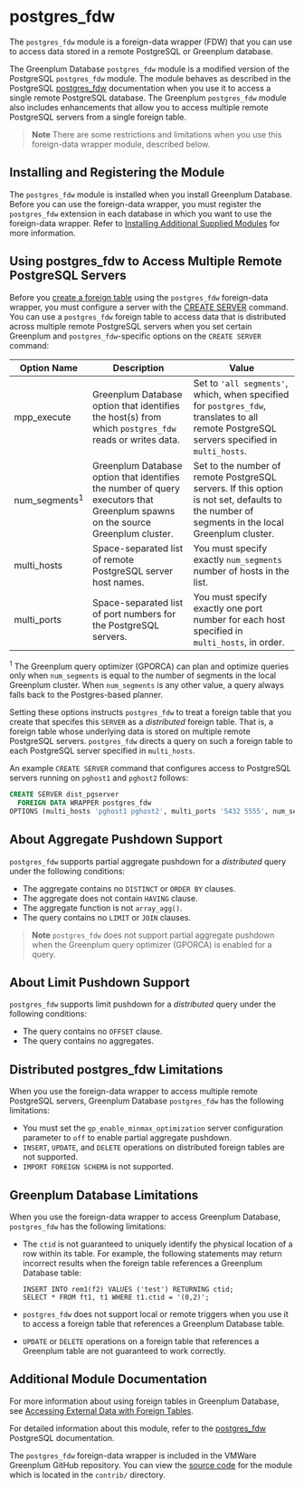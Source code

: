 # postgres\_fdw 

The `postgres_fdw` module is a foreign-data wrapper \(FDW\) that you can use to access data stored in a remote PostgreSQL or Greenplum database.

The Greenplum Database `postgres_fdw` module is a modified version of the PostgreSQL `postgres_fdw` module. The module behaves as described in the PostgreSQL [postgres\_fdw](https://www.postgresql.org/docs/12/postgres-fdw.html) documentation when you use it to access a single remote PostgreSQL database. The Greenplum `postgres_fdw` module also includes enhancements that allow you to access multiple remote PostgreSQL servers from a single foreign table.

> **Note** There are some restrictions and limitations when you use this foreign-data wrapper module, described below.

## <a id="topic_reg"></a>Installing and Registering the Module 

The `postgres_fdw` module is installed when you install Greenplum Database. Before you can use the foreign-data wrapper, you must register the `postgres_fdw` extension in each database in which you want to use the foreign-data wrapper. Refer to [Installing Additional Supplied Modules](../../install_guide/install_modules.html) for more information.

## <a id="using_mrs"></a>Using postgres_fdw to Access Multiple Remote PostgreSQL Servers

Before you [create a foreign table](../sql_commands/CREATE_FOREIGN_TABLE.html) using the `postgres_fdw` foreign-data wrapper, you must configure a server with the [CREATE SERVER](../sql_commands/CREATE_SERVER.html) command. You can use a `postgres_fdw` foreign table to access data that is distributed across multiple remote PostgreSQL servers when you set certain Greenplum and `postgres_fdw`-specific options on the `CREATE SERVER` command:

| Option Name | Description | Value |
|-------------|-----|-------------|
| mpp_execute | Greenplum Database option that identifies the host(s) from which `postgres_fdw` reads or writes data. | Set to `'all segments'`, which, when specified for `postgres_fdw`, translates to all remote PostgreSQL servers specified in `multi_hosts`. |
| num_segments<sup>1</sup> | Greenplum Database option that identifies the number of query executors that Greenplum spawns on the source Greenplum cluster. | Set to the number of remote PostgreSQL servers. If this option is not set, defaults to the number of segments in the local Greenplum cluster.|
| multi_hosts | Space-separated list of remote PostgreSQL server host names. | You must specify exactly `num_segments` number of hosts in the list. |
| multi_ports | Space-separated list of port numbers for the PostgreSQL servers. | You must specify exactly one port number for each host specified in `multi_hosts`, in order. |

<sup>1</sup> The Greenplum query optimizer (GPORCA) can plan and optimize queries only when `num_segments` is equal to the number of segments in the local Greenplum cluster. When `num_segments` is any other value, a query always falls back to the Postgres-based planner.

Setting these options instructs `postgres_fdw` to treat a foreign table that you create that specifes this `SERVER` as a *distributed* foreign table. That is, a foreign table whose underlying data is stored on multiple remote PostgreSQL servers. `postgres_fdw` directs a query on such a foreign table to each PostgreSQL server specified in `multi_hosts`.

An example `CREATE SERVER` command that configures access to PostgreSQL servers running on `pghost1` and `pghost2` follows:

``` sql
CREATE SERVER dist_pgserver
  FOREIGN DATA WRAPPER postgres_fdw
OPTIONS (multi_hosts 'pghost1 pghost2', multi_ports '5432 5555', num_segments '2', mpp_execute 'all segments');
```

## <a id="agg_pushdown"></a>About Aggregate Pushdown Support

`postgres_fdw` supports partial aggregate pushdown for a *distributed* query under the following conditions:

- The aggregate contains no `DISTINCT` or `ORDER BY` clauses.
- The aggregate does not contain `HAVING` clause.
- The aggregate function is not `array_agg()`.
- The query contains no `LIMIT` or `JOIN` clauses.

> **Note** `postgres_fdw` does not support partial aggregate pushdown when the Greenplum query optimizer (GPORCA) is enabled for a query.

## <a id="limit_pushdown"></a>About Limit Pushdown Support

`postgres_fdw` supports limit pushdown for a *distributed* query under the following conditions:

- The query contains no `OFFSET` clause.
- The query contains no aggregates.

## <a id="topic_gp_limit"></a>Distributed postgres_fdw Limitations 

When you use the foreign-data wrapper to access multiple remote PostgreSQL servers, Greenplum Database `postgres_fdw` has the following limitations:

- You must set the `gp_enable_minmax_optimization` server configuration parameter to `off` to enable partial aggregate pushdown.
- `INSERT`, `UPDATE`, and `DELETE` operations on distributed foreign tables are not supported.
- `IMPORT FOREIGN SCHEMA` is not supported.


## <a id="topic_gp_limit"></a>Greenplum Database Limitations 

When you use the foreign-data wrapper to access Greenplum Database, `postgres_fdw` has the following limitations:

-   The `ctid` is not guaranteed to uniquely identify the physical location of a row within its table. For example, the following statements may return incorrect results when the foreign table references a Greenplum Database table:

    ```
    INSERT INTO rem1(f2) VALUES ('test') RETURNING ctid;
    SELECT * FROM ft1, t1 WHERE t1.ctid = '(0,2)'; 
    ```

-   `postgres_fdw` does not support local or remote triggers when you use it to access a foreign table that references a Greenplum Database table.
-   `UPDATE` or `DELETE` operations on a foreign table that references a Greenplum table are not guaranteed to work correctly.


## <a id="topic_info"></a>Additional Module Documentation 

For more information about using foreign tables in Greenplum Database, see [Accessing External Data with Foreign Tables](../../admin_guide/external/g-foreign.html).

For detailed information about this module, refer to the [postgres\_fdw](https://www.postgresql.org/docs/12/postgres-fdw.html) PostgreSQL documentation.

The `postgres_fdw` foreign-data wrapper is included in the VMWare Greenplum GitHub repository. You can view the [source code](https://github.com/greenplum-db/gpdb/tree/main/contrib/postgres_fdw) for the module which is located in the `contrib/` directory.
